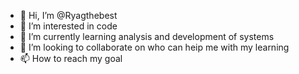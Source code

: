 - 👋 Hi, I’m @Ryagthebest
- 👀 I’m interested in code
- 🌱 I’m currently learning analysis and development of systems
- 💞️ I’m looking to collaborate on who can heip me with my learning
- 📫 How to reach my goal

<!---
Ryagthebest/Ryagthebest is a ✨ special ✨ repository because its `README.md` (this file) appears on your GitHub profile.
You can click the Preview link to take a look at your changes.
--->
